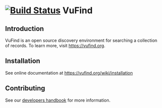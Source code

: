 [![Build Status](https://travis-ci.org/vufind-org/vufind.svg?branch=master)](https://travis-ci.org/vufind-org/vufind)
VuFind
======

Introduction
------------
VuFind is an open source discovery environment for searching a collection of
records.  To learn more, visit https://vufind.org.


Installation
------------
See online documentation at https://vufind.org/wiki/installation

Contributing
------------
See our [developers handbook](https://vufind.org/wiki/development) for more information.

